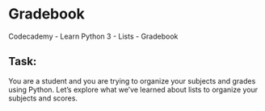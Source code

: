# Gradebook
Codecademy - Learn Python 3 - Lists - Gradebook

## Task:
You are a student and you are trying to organize your subjects and grades using Python. Let’s explore what we’ve learned about lists to organize your subjects and scores.
